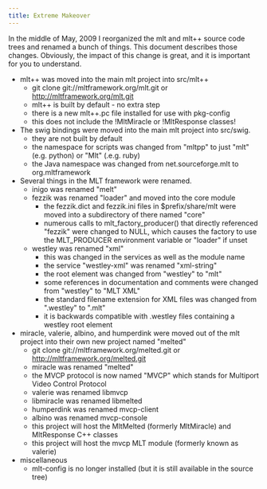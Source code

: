 ```yaml
---
title: Extreme Makeover
---
```


In the middle of May, 2009 I reorganized the mlt and mlt++ source code
trees and renamed a bunch of things. This document describes those
changes. Obviously, the impact of this change is great, and it is
important for you to understand.

-   mlt++ was moved into the main mlt project into src/mlt++
    -   git clone git://mltframework.org/mlt.git or
        http://mltframework.org/mlt.git
    -   mlt++ is built by default - no extra step
    -   there is a new mlt++.pc file installed for use with pkg-config
    -   this does not include the !MltMiracle or !MltResponse classes!
-   The swig bindings were moved into the main mlt project
    into src/swig.
    -   they are not built by default
    -   the namespace for scripts was changed from "mltpp" to just
        "mlt" (e.g. python) or "Mlt" (.e.g. ruby)
    -   the Java namespace was changed from net.sourceforge.mlt to
        org.mltframework
-   Several things in the MLT framework were renamed.
    -   inigo was renamed "melt"
    -   fezzik was renamed "loader" and moved into the core module
        -   the fezzik.dict and fezzik.ini files in $prefix/share/mlt
            were moved into a subdirectory of there named "core"
        -   numerous calls to mlt\_factory\_producer() that directly
            referenced "fezzik" were changed to NULL, which causes the
            factory to use the MLT\_PRODUCER environment variable or
            "loader" if unset
    -   westley was renamed "xml"
        -   this was changed in the services as well as the module name
        -   the service "westley-xml" was renamed "xml-string"
        -   the root element was changed from "westley" to "mlt"
        -   some references in documentation and comments were changed
            from "westley" to "MLT XML"
        -   the standard filename extension for XML files was changed
            from ".westley" to ".mlt"
        -   it is backwards compatible with .westley files containing a
            westley root element
-   miracle, valerie, albino, and humperdink were moved out of the mlt
    project into their own new project named "melted"
    -   git clone git://mltframework.org/melted.git or
        http://mltframework.org/melted.git
    -   miracle was renamed "melted"
    -   the MVCP protocol is now named "MVCP" which stands for Multiport
        Video Control Protocol
    -   valerie was renamed libmvcp
    -   libmiracle was renamed libmelted
    -   humperdink was renamed mvcp-client
    -   albino was renamed mvcp-console
    -   this project will host the MltMelted (formerly MltMiracle) and
        MltResponse C++ classes
    -   this project will host the mvcp MLT module (formerly known
        as valerie)
-   miscellaneous
    -   mlt-config is no longer installed (but it is still available in
        the source tree)
